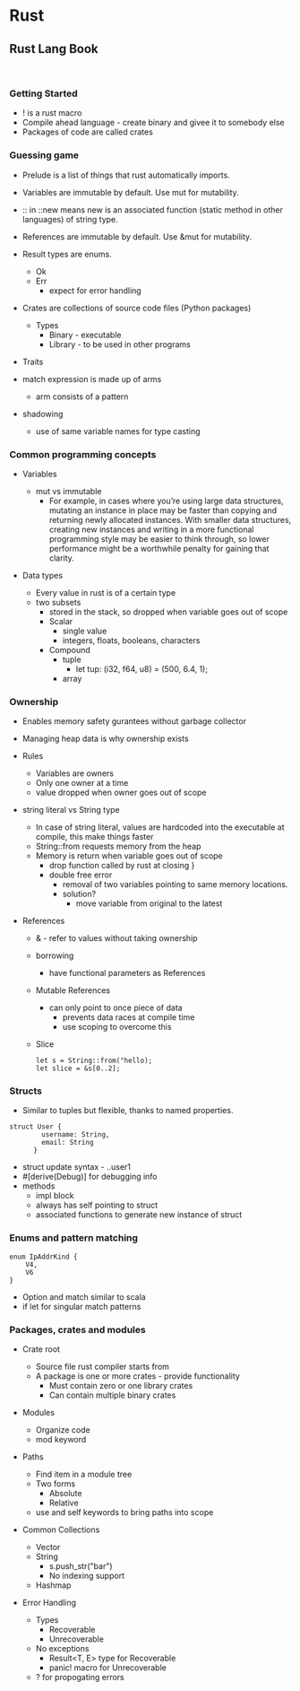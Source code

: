 # Rust

## Rust Lang Book
<br/>

### Getting Started

- ! is a rust macro
- Compile ahead language - create binary and givee it to somebody else
- Packages of code are called crates

### Guessing game

- Prelude is a list of things that rust automatically imports.
- Variables are immutable by default. Use mut for mutability.
- :: in ::new means new is an associated function (static method in other languages) of string type.
- References are immutable by default. Use &mut for mutability.
- Result types are enums.
    - Ok
    - Err
        - expect for error handling

- Crates are collections of source code files (Python packages)
    - Types
        - Binary - executable
        - Library - to be used in other programs

- Traits
- match expression is made up of arms
    - arm consists of a pattern
- shadowing
    - use of same variable names for type casting


### Common programming concepts

- Variables
    - mut vs immutable
        - For example, in cases where you’re using large data structures, mutating an instance in place may be faster than copying and returning newly allocated instances. With smaller data structures, creating new instances and writing in a more functional programming style may be easier to think through, so lower performance might be a worthwhile penalty for gaining that clarity.

- Data types
    - Every value in rust is of a certain type
    - two subsets
        - stored in the stack, so dropped when variable goes out of scope
        - Scalar
            - single value
            - integers, floats, booleans, characters
        - Compound
            - tuple
                - let tup: (i32, f64, u8) = (500, 6.4, 1);
            - array

### Ownership

- Enables memory safety gurantees without garbage collector
- Managing heap data is why ownership exists
- Rules
    - Variables are owners 
    - Only one owner at a time 
    - value dropped when owner goes out of scope

- string literal vs String type
    - In case of string literal, values are hardcoded into the executable at compile, this make things faster
    - String::from requests memory from the heap
    - Memory is return when variable goes out of scope
        - drop function called by rust at closing }
        - double free error 
            - removal of two variables pointing to same memory locations.
            - solution?
                - move variable from original to the latest

- References
    - & - refer to values without taking ownership
    - borrowing
        - have functional parameters as References
    - Mutable References        
        - can only point to once piece of data
            - prevents data races at compile time
            - use scoping to overcome this
    - Slice 
  
        ``` 
        let s = String::from("hello); 
        let slice = &s[0..2];
        ```


### Structs 

- Similar to tuples but flexible, thanks to named properties.
  
``` 
struct User {
        username: String,
        email: String
      }
```

- struct update syntax - ..user1
- #[derive(Debug)] for debugging info
- methods
    - impl block
    - always has self pointing to struct
    - associated functions to generate new instance of struct


### Enums and pattern matching

```
enum IpAddrKind {
    V4,
    V6
}

```

- Option and match similar to scala
- if let for singular match patterns


### Packages, crates and modules

- Crate root
    - Source file rust compiler starts from
    - A package is one or more crates - provide functionality
        - Must contain zero or one library crates 
        - Can contain multiple binary crates

- Modules 
    - Organize code
    - mod keyword

- Paths 
    - Find item in a module tree
    - Two forms 
        - Absolute
        - Relative 
    - use and self keywords to bring paths into scope

- Common Collections 
    - Vector
    - String
        - s.push_str("bar")
        - No indexing support
    - Hashmap
         
- Error Handling 
    - Types 
        - Recoverable
        - Unrecoverable
    - No exceptions
        - Result<T, E> type for Recoverable
        - panic! macro for Unrecoverable
    - ? for propogating errors